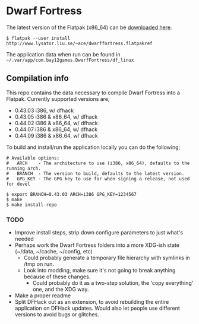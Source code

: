 Dwarf Fortress
==============

The latest version of the Flatpak (x86_64) can be [downloaded here](http://www.lysator.liu.se/~ace/dwarffortress.flatpakref).
```
$ flatpak --user install http://www.lysator.liu.se/~ace/dwarffortress.flatpakref
```

The application data when run can be found in `~/.var/app/com.bay12games.DwarfFortress/df_linux`

Compilation info
----------------

This repo contains the data necessary to compile Dwarf Fortress into a Flatpak.
Currently supported versions are;

- 0.43.03 i386, w/ dfhack
- 0.43.05 i386 & x86\_64, w/ dfhack
- 0.44.02 i386 & x86\_64, w/ dfhack
- 0.44.07 i386 & x86\_64, w/ dfhack
- 0.44.09 i386 & x86\_64, w/ dfhack

To build and install/run the application locally you can do the following;
```
# Available options;
#   ARCH    - The architecture to use (i386, x86_64), defaults to the running arch.
#   BRANCH  - The version to build, defaults to the latest version.
#   GPG_KEY - The GPG key to use for when signing a release, not used for devel

$ export BRANCH=0.43.03 ARCH=i386 GPG_KEY=1234567
$ make
$ make install-repo
```

### TODO

- Improve install steps, strip down configure parameters to just what's needed
- Perhaps work the Dwarf Fortress folders into a more XDG-ish state
  (~/data, ~/cache, ~/config, etc)
  - Could probably generate a temporary file hierarchy with symlinks in /tmp on run.
  - Look into modding, make sure it's not going to break anything because of these changes.
    - Could probably do it as a two-step solution, the 'copy everything' one, and the XDG way.
- Make a proper readme
- Split DFHack out as an extension, to avoid rebuilding the entire application on DFHack updates.
  Would also let people use different versions to avoid bugs or glitches.
